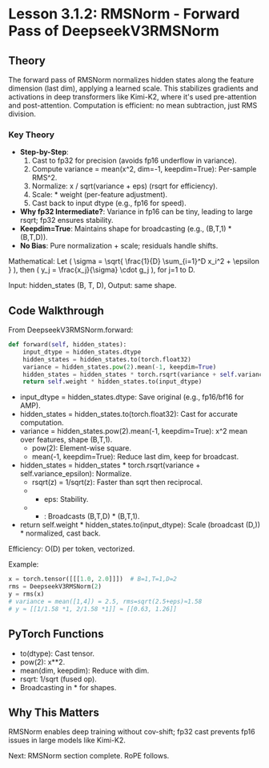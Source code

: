 # Lesson 3.1.2: RMSNorm - Forward Pass of DeepseekV3RMSNorm

## Theory

The forward pass of RMSNorm normalizes hidden states along the feature dimension (last dim), applying a learned scale. This stabilizes gradients and activations in deep transformers like Kimi-K2, where it's used pre-attention and post-attention. Computation is efficient: no mean subtraction, just RMS division.

### Key Theory
- **Step-by-Step**:
  1. Cast to fp32 for precision (avoids fp16 underflow in variance).
  2. Compute variance = mean(x^2, dim=-1, keepdim=True): Per-sample RMS^2.
  3. Normalize: x / sqrt(variance + eps) (rsqrt for efficiency).
  4. Scale: * weight (per-feature adjustment).
  5. Cast back to input dtype (e.g., fp16 for speed).
- **Why fp32 Intermediate?**: Variance in fp16 can be tiny, leading to large rsqrt; fp32 ensures stability.
- **Keepdim=True**: Maintains shape for broadcasting (e.g., (B,T,1) * (B,T,D)).
- **No Bias**: Pure normalization + scale; residuals handle shifts.

Mathematical: Let \( \sigma = \sqrt{ \frac{1}{D} \sum_{i=1}^D x_i^2 + \epsilon } \), then \( y_j = \frac{x_j}{\sigma} \cdot g_j \), for j=1 to D.

Input: hidden_states (B, T, D), Output: same shape.

## Code Walkthrough

From DeepseekV3RMSNorm.forward:

```python
def forward(self, hidden_states):
    input_dtype = hidden_states.dtype
    hidden_states = hidden_states.to(torch.float32)
    variance = hidden_states.pow(2).mean(-1, keepdim=True)
    hidden_states = hidden_states * torch.rsqrt(variance + self.variance_epsilon)
    return self.weight * hidden_states.to(input_dtype)
```

- input_dtype = hidden_states.dtype: Save original (e.g., fp16/bf16 for AMP).
- hidden_states = hidden_states.to(torch.float32): Cast for accurate computation.
- variance = hidden_states.pow(2).mean(-1, keepdim=True): x^2 mean over features, shape (B,T,1).
  - pow(2): Element-wise square.
  - mean(-1, keepdim=True): Reduce last dim, keep for broadcast.
- hidden_states = hidden_states * torch.rsqrt(variance + self.variance_epsilon): Normalize.
  - rsqrt(z) = 1/sqrt(z): Faster than sqrt then reciprocal.
  - + eps: Stability.
  - * : Broadcasts (B,T,D) * (B,T,1).
- return self.weight * hidden_states.to(input_dtype): Scale (broadcast (D,)) * normalized, cast back.

Efficiency: O(D) per token, vectorized.

Example:
```python
x = torch.tensor([[[1.0, 2.0]]])  # B=1,T=1,D=2
rms = DeepseekV3RMSNorm(2)
y = rms(x)
# variance = mean([1,4]) = 2.5, rms=sqrt(2.5+eps)≈1.58
# y ≈ [[1/1.58 *1, 2/1.58 *1]] ≈ [[0.63, 1.26]]
```

## PyTorch Functions
- to(dtype): Cast tensor.
- pow(2): x**2.
- mean(dim, keepdim): Reduce with dim.
- rsqrt: 1/sqrt (fused op).
- Broadcasting in * for shapes.

## Why This Matters
RMSNorm enables deep training without cov-shift; fp32 cast prevents fp16 issues in large models like Kimi-K2.

Next: RMSNorm section complete. RoPE follows.
